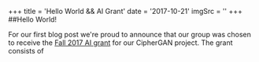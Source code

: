 +++
    title = 'Hello World && AI Grant'
    date = '2017-10-21'
    imgSrc = ''
+++
##Hello World!

For our first blog post we're proud to announce that our group was chosen to receive the <a href="https://aigrant.org/" rel="nofollow">Fall 2017 AI grant</a> for our CipherGAN project. The grant consists of 
